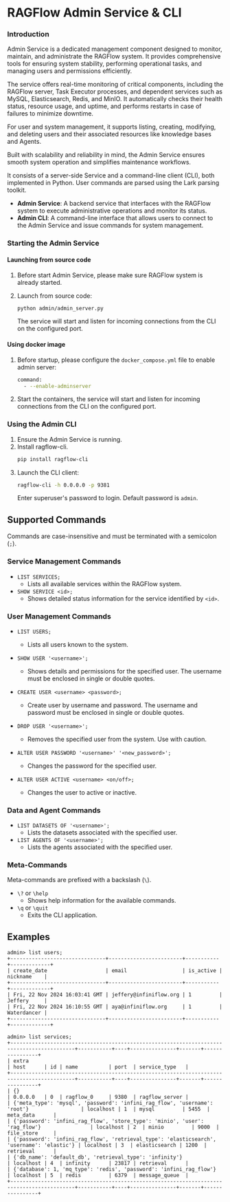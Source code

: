 # RAGFlow Admin Service & CLI

### Introduction

Admin Service is a dedicated management component designed to monitor, maintain, and administrate the RAGFlow system. It provides comprehensive tools for ensuring system stability, performing operational tasks, and managing users and permissions efficiently.

The service offers real-time monitoring of critical components, including the RAGFlow server, Task Executor processes, and dependent services such as MySQL, Elasticsearch, Redis, and MinIO. It automatically checks their health status, resource usage, and uptime, and performs restarts in case of failures to minimize downtime.

For user and system management, it supports listing, creating, modifying, and deleting users and their associated resources like knowledge bases and Agents.

Built with scalability and reliability in mind, the Admin Service ensures smooth system operation and simplifies maintenance workflows.

It consists of a server-side Service and a command-line client (CLI), both implemented in Python. User commands are parsed using the Lark parsing toolkit.

- **Admin Service**: A backend service that interfaces with the RAGFlow system to execute administrative operations and monitor its status.
- **Admin CLI**: A command-line interface that allows users to connect to the Admin Service and issue commands for system management.



### Starting the Admin Service

#### Launching from source code

1. Before start Admin Service, please make sure RAGFlow system is already started.

2. Launch from source code:

   ```bash
   python admin/admin_server.py
   ```
   The service will start and listen for incoming connections from the CLI on the configured port. 

#### Using docker image

1. Before startup, please configure the `docker_compose.yml`  file to enable admin server:

   ```bash
   command:
     - --enable-adminserver
   ```

2. Start the containers, the service will start and listen for incoming connections from the CLI on the configured port.



### Using the Admin CLI

1.  Ensure the Admin Service is running.
2.  Install ragflow-cli.
    ```bash
    pip install ragflow-cli
    ```
3.  Launch the CLI client:
    ```bash
    ragflow-cli -h 0.0.0.0 -p 9381
    ```
	Enter superuser's password to login. Default password is `admin`.



## Supported Commands

Commands are case-insensitive and must be terminated with a semicolon (`;`).

### Service Management Commands

-   `LIST SERVICES;`
    -   Lists all available services within the RAGFlow system.
-   `SHOW SERVICE <id>;`
    -   Shows detailed status information for the service identified by `<id>`.


### User Management Commands

-   `LIST USERS;`
    -   Lists all users known to the system.
-   `SHOW USER '<username>';`
    -   Shows details and permissions for the specified user. The username must be enclosed in single or double quotes.

- `CREATE USER <username> <password>;`
  - Create user by username and password. The username and password must be enclosed in single or double quotes.

-   `DROP USER '<username>';`
    -   Removes the specified user from the system. Use with caution.
-   `ALTER USER PASSWORD '<username>' '<new_password>';`
    -   Changes the password for the specified user.
-   `ALTER USER ACTIVE <username> <on/off>;`
    -   Changes the user to active or inactive.


### Data and Agent Commands

-   `LIST DATASETS OF '<username>';`
    -   Lists the datasets associated with the specified user.
-   `LIST AGENTS OF '<username>';`
    -   Lists the agents associated with the specified user.

### Meta-Commands

Meta-commands are prefixed with a backslash (`\`).

-   `\?` or `\help`
    -   Shows help information for the available commands.
-   `\q` or `\quit`
    -   Exits the CLI application.

## Examples

```commandline
admin> list users;
+-------------------------------+------------------------+-----------+-------------+
| create_date                   | email                  | is_active | nickname    |
+-------------------------------+------------------------+-----------+-------------+
| Fri, 22 Nov 2024 16:03:41 GMT | jeffery@infiniflow.org | 1         | Jeffery     |
| Fri, 22 Nov 2024 16:10:55 GMT | aya@infiniflow.org     | 1         | Waterdancer |
+-------------------------------+------------------------+-----------+-------------+

admin> list services;
+-------------------------------------------------------------------------------------------+-----------+----+---------------+-------+----------------+
| extra                                                                                     | host      | id | name          | port  | service_type   |
+-------------------------------------------------------------------------------------------+-----------+----+---------------+-------+----------------+
| {}                                                                                        | 0.0.0.0   | 0  | ragflow_0     | 9380  | ragflow_server |
| {'meta_type': 'mysql', 'password': 'infini_rag_flow', 'username': 'root'}                 | localhost | 1  | mysql         | 5455  | meta_data      |
| {'password': 'infini_rag_flow', 'store_type': 'minio', 'user': 'rag_flow'}                | localhost | 2  | minio         | 9000  | file_store     |
| {'password': 'infini_rag_flow', 'retrieval_type': 'elasticsearch', 'username': 'elastic'} | localhost | 3  | elasticsearch | 1200  | retrieval      |
| {'db_name': 'default_db', 'retrieval_type': 'infinity'}                                   | localhost | 4  | infinity      | 23817 | retrieval      |
| {'database': 1, 'mq_type': 'redis', 'password': 'infini_rag_flow'}                        | localhost | 5  | redis         | 6379  | message_queue  |
+-------------------------------------------------------------------------------------------+-----------+----+---------------+-------+----------------+
```

